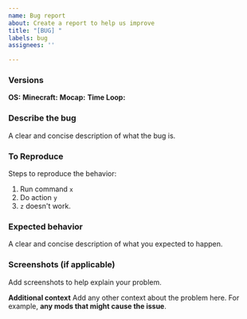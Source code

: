 ```yaml
---
name: Bug report
about: Create a report to help us improve
title: "[BUG] "
labels: bug
assignees: ''

---
```


### **Versions**
**OS:** 
**Minecraft:** 
**Mocap:** 
**Time Loop:** 

### **Describe the bug**
A clear and concise description of what the bug is.

### **To Reproduce**
Steps to reproduce the behavior:
1. Run command `x`
2. Do action `y`
3. `z` doesn't work.

### **Expected behavior**
A clear and concise description of what you expected to happen.

### **Screenshots (if applicable)**
Add screenshots to help explain your problem.

**Additional context**
Add any other context about the problem here. For example, **any mods that might cause the issue**.
